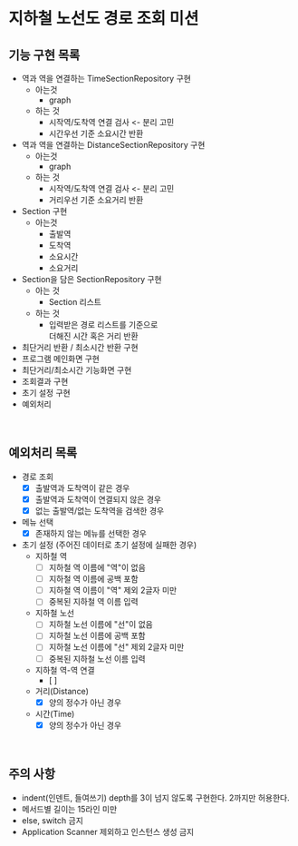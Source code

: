 # 지하철 노선도 경로 조회 미션
## 기능 구현 목록
- 역과 역을 연결하는 TimeSectionRepository 구현
    - 아는것
        - graph
    - 하는 것
        - 시작역/도착역 연결 검사 <- 분리 고민
        - 시간우선 기준 소요시간 반환
- 역과 역을 연결하는 DistanceSectionRepository 구현
    - 아는것
        - graph
    - 하는 것
        - 시작역/도착역 연결 검사 <- 분리 고민
        - 거리우선 기준 소요거리 반환
- Section 구현
    - 아는것
        - 출발역
        - 도착역
        - 소요시간
        - 소요거리
- Section을 담은 SectionRepository 구현
    - 아는 것
        - Section 리스트
    - 하는 것
        - 입력받은 경로 리스트를 기준으로  
          더해진 시간 혹은 거리 반환
- 최단거리 반환 / 최소시간 반환 구현
- 프로그램 메인화면 구현
- 최단거리/최소시간 기능화면 구현
- 조회결과 구현
- 초기 설정 구현
- 예외처리

<br>

## 예외처리 목록
- 경로 조회
    - [x] 출발역과 도착역이 같은 경우
    - [x] 출발역과 도착역이 연결되지 않은 경우
    - [x] 없는 출발역/없는 도착역을 검색한 경우
- 메뉴 선택
    - [x] 존재하지 않는 메뉴를 선택한 경우
- 초기 설정 (주어진 데이터로 초기 설정에 실패한 경우)
    - 지하철 역
        - [ ] 지하철 역 이름에 "역"이 없음
        - [ ] 지하철 역 이름에 공백 포함
        - [ ] 지하철 역 이름이 "역" 제외 2글자 미만
        - [ ] 중복된 지하철 역 이름 입력
    - 지하철 노선
        - [ ] 지하철 노선 이름에 "선"이 없음
        - [ ] 지하철 노선 이름에 공백 포함
        - [ ] 지하철 노선 이름에 "선" 제외 2글자 미만
        - [ ] 중복된 지하철 노선 이름 입력
    - 지하철 역-역 연결
        - [ ]
    - 거리(Distance)
        - [x] 양의 정수가 아닌 경우
    - 시간(Time)
        - [x] 양의 정수가 아닌 경우

<br>

## 주의 사항
- indent(인덴트, 들여쓰기) depth를 3이 넘지 않도록 구현한다. 2까지만 허용한다.
- 메서드별 길이는 15라인 미만
- else, switch 금지
- Application Scanner 제외하고 인스턴스 생성 금지